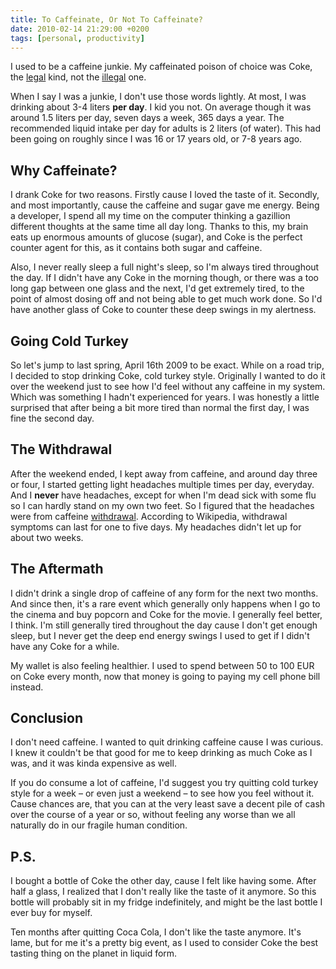 ```yaml
---
title: To Caffeinate, Or Not To Caffeinate?
date: 2010-02-14 21:29:00 +0200
tags: [personal, productivity]
---
```


I used to be a caffeine junkie. My caffeinated poison of choice was Coke, the <a href="http://files.jimeh.me/.blog/legal-coke-20100213-224302.png" class="fancybox" title="I look more like the ad...or, uhmm, used to.....">legal</a> kind, not the <a href="http://files.jimeh.me/.blog/illegal-coke-20100213-224557.png" class="fancybox">illegal</a> one.

When I say I was a junkie, I don't use those words lightly. At most, I was drinking about 3-4 liters **per day**. I kid you not. On average though it was around 1.5 liters per day, seven days a week, 365 days a year. The recommended liquid intake per day for adults is 2 liters (of water). This had been going on roughly since I was 16 or 17 years old, or 7-8 years ago.

## Why Caffeinate?

I drank Coke for two reasons. Firstly cause I loved the taste of it. Secondly, and most importantly, cause the caffeine and sugar gave me energy. Being a developer, I spend all my time on the computer thinking a gazillion different thoughts at the same time all day long. Thanks to this, my brain eats up enormous amounts of glucose (sugar), and Coke is the perfect counter agent for this, as it contains both sugar and caffeine.

Also, I never really sleep a full night's sleep, so I'm always tired throughout the day. If I didn't have any Coke in the morning though, or there was a too long gap between one glass and the next, I'd get extremely tired, to the point of almost dosing off and not being able to get much work done. So I'd have another glass of Coke to counter these deep swings in my alertness.

## Going Cold Turkey

So let's jump to last spring, April 16th 2009 to be exact. While on a road trip, I decided to stop drinking Coke, cold turkey style. Originally I wanted to do it over the weekend just to see how I'd feel without any caffeine in my system. Which was something I hadn't experienced for years. I was honestly a little surprised that after being a bit more tired than normal the first day, I was fine the second day.

## The Withdrawal

After the weekend ended, I kept away from caffeine, and around day three or four, I started getting light headaches multiple times per day, everyday. And I **never** have headaches, except for when I'm dead sick with some flu so I can hardly stand on my own two feet. So I figured that the headaches were from caffeine [withdrawal][]. According to Wikipedia, withdrawal symptoms can last for one to five days. My headaches didn't let up for about two weeks.

## The Aftermath

I didn't drink a single drop of caffeine of any form for the next two months. And since then, it's a rare event which generally only happens when I go to the cinema and buy popcorn and Coke for the movie. I generally feel better, I think. I'm still generally tired throughout the day cause I don't get enough sleep, but I never get the deep end energy swings I used to get if I didn't have any Coke for a while.

My wallet is also feeling healthier. I used to spend between 50 to 100 EUR on Coke every month, now that money is going to paying my cell phone bill instead.

## Conclusion

I don't need caffeine. I wanted to quit drinking caffeine cause I was curious. I knew it couldn't be that good for me to keep drinking as much Coke as I was, and it was kinda expensive as well.

If you do consume a lot of caffeine, I'd suggest you try quitting cold turkey style for a week – or even just a weekend – to see how you feel without it. Cause chances are, that you can at the very least save a decent pile of cash over the course of a year or so, without feeling any worse than we all naturally do in our fragile human condition.

## P.S.

I bought a bottle of Coke the other day, cause I felt like having some. After half a glass, I realized that I don't really like the taste of it anymore. So this bottle will probably sit in my fridge indefinitely, and might be the last bottle I ever buy for myself.

Ten months after quitting Coca Cola, I don't like the taste anymore. It's lame, but for me it's a pretty big event, as I used to consider Coke the best tasting thing on the planet in liquid form.


[withdrawal]: http://en.wikipedia.org/wiki/Caffeine#Tolerance_and_withdrawal
